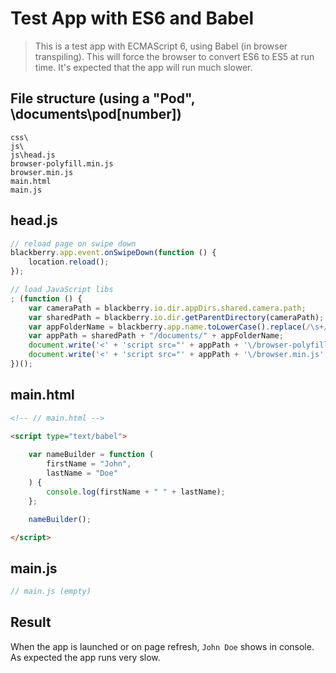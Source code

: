 # Test App with ES6 and Babel

> This is a test app with ECMAScript 6, using Babel (in browser transpiling). This will force the browser to convert ES6 to ES5 at run time. It's expected that the app will run much slower.

## File structure (using a "Pod", \documents\pod[number])
``` 
css\
js\
js\head.js
browser-polyfill.min.js
browser.min.js
main.html
main.js

```

## head.js
``` js
// reload page on swipe down
blackberry.app.event.onSwipeDown(function () {
    location.reload();
});

// load JavaScript libs
; (function () {
    var cameraPath = blackberry.io.dir.appDirs.shared.camera.path;
    var sharedPath = blackberry.io.dir.getParentDirectory(cameraPath);
    var appFolderName = blackberry.app.name.toLowerCase().replace(/\s+/g, "");
    var appPath = sharedPath + "/documents/" + appFolderName;
    document.write('<' + 'script src="' + appPath + '\/browser-polyfill.min.js' + '" type="text\/javascript"><' + '\/script>');
    document.write('<' + 'script src="' + appPath + '\/browser.min.js' + '" type="text\/javascript"><' + '\/script>');
})();

```

## main.html
``` html
<!-- // main.html -->

<script type="text/babel">
    
    var nameBuilder = function (
        firstName = "John", 
        lastName = "Doe"
    ) { 
        console.log(firstName + " " + lastName); 
    };

    nameBuilder();

</script>

```

## main.js
``` js
// main.js (empty)

```

## Result
When the app is launched or on page refresh, `John Doe` shows in console. As expected the app runs very slow.
